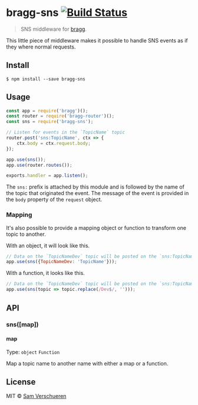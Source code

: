 # bragg-sns [![Build Status](https://travis-ci.org/SamVerschueren/bragg-sns.svg?branch=master)](https://travis-ci.org/SamVerschueren/bragg-sns)

> SNS middleware for [bragg](https://github.com/SamVerschueren/bragg).

This little piece of middleware makes it possible to handle SNS events as if they where normal requests.

## Install

```
$ npm install --save bragg-sns
```


## Usage

```js
const app = require('bragg')();
const router = require('bragg-router')();
const sns = require('bragg-sns');

// Listen for events in the `TopicName` topic
router.post('sns:TopicName', ctx => {
    ctx.body = ctx.request.body;
});

app.use(sns());
app.use(router.routes());

exports.handler = app.listen();
```

The `sns:` prefix is attached by this module and is followed by the name of the topic that originated the event. The message of the event is provided in the `body` property of the `request` object.

### Mapping

It's also possible to provide a mapping object or function to transform one topic to another.

With an object, it will look like this.

```js
// Data on the `TopicNameDev` topic will be posted on the `sns:TopicName` handler
app.use(sns({TopicNameDev: 'TopicName'}));
```

With a function, it looks like this.

```js
// Data on the `TopicNameDev` topic will be posted on the `sns:TopicName` handler
app.use(sns(topic => topic.replace(/Dev$/, '')));
```


## API

### sns([map])

#### map

Type: `object` `Function`

Map a topic name to another name with either a map or a function.


## License

MIT © [Sam Verschueren](https://github.com/SamVerschueren)
